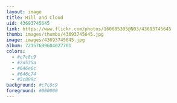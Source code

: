 ```yaml
---
layout: image
title: Hill and Cloud
uid: 43693745645
link: https://www.flickr.com/photos/160685305@N03/43693745645
thumb: images/thumbs/43693745645.jpg
image: images/43693745645.jpg
album: 72157699604627701
colors: 
  - #c7c8c9
  - #2d535a
  - #646e6c
  - #646c74
  - #5c889c
background: #c7c8c9
foreground: #000000
---
```


